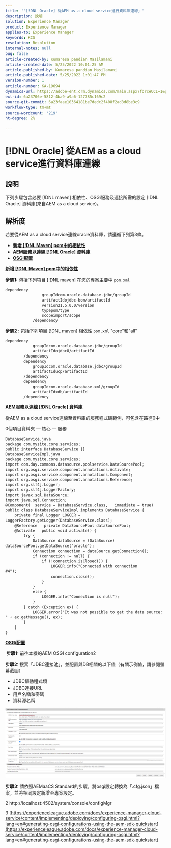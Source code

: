 ```yaml
---
title: '"[!DNL Oracle] 從AEM as a cloud service進行資料庫連線」'
description: 說明
solution: Experience Manager
product: Experience Manager
applies-to: Experience Manager
keywords: KCS
resolution: Resolution
internal-notes: null
bug: false
article-created-by: Kumaresa pandian Masilamani
article-created-date: 5/25/2022 10:01:25 AM
article-published-by: Kumaresa pandian Masilamani
article-published-date: 5/25/2022 1:01:47 PM
version-number: 1
article-number: KA-19694
dynamics-url: https://adobe-ent.crm.dynamics.com/main.aspx?forceUCI=1&pagetype=entityrecord&etn=knowledgearticle&id=69414ca1-11dc-ec11-a7b6-0022480b073d
exl-id: 6a23706e-5812-4ba9-a9a6-127785c169c2
source-git-commit: 6a23faae10364181be7dedc2f408f2ad8d8be3c9
workflow-type: tm+mt
source-wordcount: '219'
ht-degree: 2%

---
```


# [!DNL Oracle] 從AEM as a cloud service進行資料庫連線

## 說明


下列步驟包含必要 [!DNL maven] 相依性、OSGi服務及連接所需的設定 [!DNL Oracle] 資料庫(來自AEM as a cloud service)。


## 解析度


若要從AEM as a cloud service連線oracle資料庫，請遵循下列第3條。

- <u><b>新增 [!DNL Maven] pom中的相依性</b></u>
- <u><b>AEM服務以連線 [!DNL Oracle] 資料庫</b></u>
- <u><b>OSGi配置</b></u>


<u><b>新增 [!DNL Maven] pom中的相依性</b></u>

<b>步驟1:</b> 包括下列項目 [!DNL maven] 在您的專案主要中 `pom.xml`

```
dependency
                groupIdcom.oracle.database.jdbc/groupId
                artifactIdojdbc-bom/artifactId
                version21.5.0.0/version
                typepom/type
                scopeimport/scope
            /dependency
```

<b>步驟2 : </b>包括下列項目 [!DNL maven] 相依性 `pom.xml` &quot;core&quot;和&quot;all&quot;

```
dependency
            groupIdcom.oracle.database.jdbc/groupId
            artifactIdojdbc8/artifactId
        /dependency
        dependency
            groupIdcom.oracle.database.jdbc/groupId
            artifactIducp/artifactId
        /dependency
        dependency
            groupIdcom.oracle.database.xml/groupId
            artifactIdxdb/artifactId
        /dependency
```

<u><b>AEM服務以連線 [!DNL Oracle] 資料庫</b></u>

從AEM as a cloud service連線至資料庫的服務程式碼範例，可包含在路徑0中

0個項目資料夾 — 核心 — 服務

```
DatabaseService.java
package com.mysite.core.services; 
public interface DatabaseService {}
DatabaseServiceImpl.java
package com.mysite.core.services; 
import com.day.commons.datasource.poolservice.DataSourcePool;
import org.osgi.service.component.annotations.Activate;
import org.osgi.service.component.annotations.Component;
import org.osgi.service.component.annotations.Reference;
import org.slf4j.Logger;
import org.slf4j.LoggerFactory; 
import javax.sql.DataSource;
import java.sql.Connection; 
@Component(  service = DatabaseService.class,   immediate = true) public class DatabaseServiceImpl implements DatabaseService {   
    private final Logger LOGGER = LoggerFactory.getLogger(DatabaseService.class);   
    @Reference   private DataSourcePool dataSourcePool;   
    @Activate   public void activate() {     
        try {      
            DataSource dataSource = (DataSource) dataSourcePool.getDataSource("oracle");      
            Connection connection = dataSource.getConnection();       
            if (connection != null) {        
                if (!connection.isClosed()) {          
                    LOGGER.info("Connected with connection #4");          
                    connection.close();        
                }      
            }      
            else {        
                LOGGER.info("Connection is null");      
            }    
        } catch (Exception ex) {      
            LOGGER.error("It was not possible to get the data source: " + ex.getMessage(), ex);    
        }  
    }
}
```

<u><b>OSGi配置</b></u>

<b> 步驟1: </b>前往本機的AEM OSGI configuration2

<b>步驟2: </b>搜索「JDBC連接池」，並配置與DB相關的以下值（有關示例值，請參閱螢幕截圖）

- JDBC驅動程式類
- JDBC連接URL
- 用戶名稱和密碼
- 資料源名稱


![](assets/265e1a49-24dc-ec11-a7b6-0022480b073d.png)

<b>步驟3: </b>請依照AEMaaCS Standard的步驟，將osgi設定轉換為「.cfg.json」檔案，並將相同設定新增至專案設定。

2 http://localhost:4502/system/console/configMgr

3 [https://experienceleague.adobe.com/docs/experience-manager-cloud-service/content/implementing/deploying/configuring-osgi.html?lang=en#generating-osgi-configurations-using-the-aem-sdk-quickstart](https://experienceleague.adobe.com/docs/experience-manager-cloud-service/content/implementing/deploying/configuring-osgi.html?lang=en#generating-osgi-configurations-using-the-aem-sdk-quickstart)

